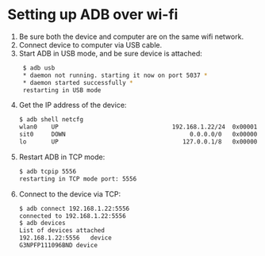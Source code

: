 # Setting up ADB over wi-fi
 
1. Be sure both the device and computer are on the same wifi network.
1. Connect device to computer via USB cable.
1. Start ADB in USB mode, and be sure device is attached:
    ```bash
     $ adb usb
     * daemon not running. starting it now on port 5037 *
     * daemon started successfully *
     restarting in USB mode
     ```
1. Get the IP address of the device:
    ```bash
    $ adb shell netcfg
    wlan0    UP                                192.168.1.22/24  0x00001043 9c:5c:8e:66:b1:14
    sit0     DOWN                                   0.0.0.0/0   0x00000080 00:00:00:00:00:00
    lo       UP                                   127.0.0.1/8   0x00000049 00:00:00:00:00:00
    ```
1. Restart ADB in TCP mode:
    ```bash
    $ adb tcpip 5556
    restarting in TCP mode port: 5556
    ```
1. Connect to the device via TCP:
    ```bash
    $ adb connect 192.168.1.22:5556
    connected to 192.168.1.22:5556
    $ adb devices
    List of devices attached
    192.168.1.22:5556	device
    G3NPFP111096BND	device
    ```